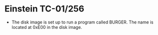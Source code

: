 # Einstein TC-01/256
* The disk image is set up to run a program called BURGER. The name is located at 0xE00 in the disk image.
